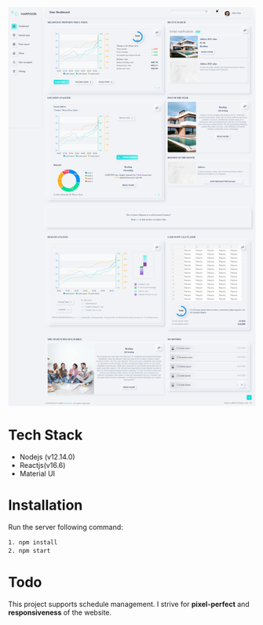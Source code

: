 ![alt text](https://github.com/7axiomsOfEuclid/Scheduler-Website---React.js/blob/main/schedular.png)

# Tech Stack
* Nodejs (v12.14.0)
* Reactjs(v16.6)
* Material UI

# Installation
Run the server following command:
```bash
1. npm install
2. npm start
```

# Todo

This project supports schedule management. I strive for <strong>pixel-perfect</strong> and <strong>responsiveness</strong> of the website. 
